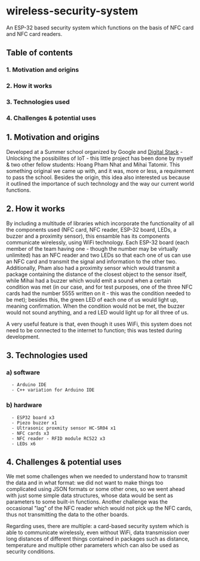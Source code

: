 # wireless-security-system
An ESP-32 based security system which functions on the basis of NFC card and NFC card readers.

## Table of contents
### 1. Motivation and origins
### 2. How it works
### 3. Technologies used
### 4. Challenges & potential uses

## 1. Motivation and origins
Developed at a Summer school organized by Google and [Digital Stack](https://digitalstack.ro/en/home/) - Unlocking the possibilites of IoT - this little project has been done by myself & two other fellow students: Hoang Pham Nhat and Mihai Tatomir. This something original we came up with, and it was, more or less, a requirement to pass the school. Besides the origin, this idea also interested us because it outlined the importance of such technology and the way our current world functions.

## 2. How it works
By including a multitude of libraries which incorporate the functionality of all the components used (NFC card, NFC reader, ESP-32 board, LEDs, a buzzer and a proximity sensor), this ensamble has its components communicate wirelessly, using WiFi technology. Each ESP-32 board (each member of the team having one - though the number may be virtually unlimited) has an NFC reader and two LEDs so that each one of us can use an NFC card and transmit the signal and information to the other two. Additionally, Pham also had a proximity sensor which would transmit a package containing the distance of the closest object to the sensor itself, while Mihai had a buzzer which would emit a sound when a certain condition was met (in our case, and for test purposes, one of the three NFC cards had the number 5555 written on it - this was the condition needed to be met); besides this, the green LED of each one of us would light up, meaning confirmation. When the condition would not be met, the buzzer would not sound anything, and a red LED would light up for all three of us.

A very useful feature is that, even though it uses WiFi, this system does not need to be connected to the internet to function; this was tested during development.

## 3. Technologies used
### a) software
      - Arduino IDE
      - C++ variation for Arduino IDE

### b) hardware
      - ESP32 board x3
      - Piezo buzzer x1
      - Ultrasonic proxmity sensor HC-SR04 x1
      - NFC cards x3
      - NFC reader - RFID module RC522 x3
      - LEDs x6

## 4. Challenges & potential uses
We met some challenges when we needed to understand how to transmit the data and in what format: we did not want to make things too complicated using JSON formats or some other ones, so we went ahead with just some simple data structures, whose data would be sent as parameters to some built-in functions. Another challenge was the occasional "lag" of the NFC reader which would not pick up the NFC cards, thus not transmitting the data to the other boards.

Regarding uses, there are multiple: a card-based security system which is able to communicate wirelessly, even without WiFi, data transmission over long distances of different things contained in packages such as distance, temperature and multiple other parameters which can also be used as security conditions.
